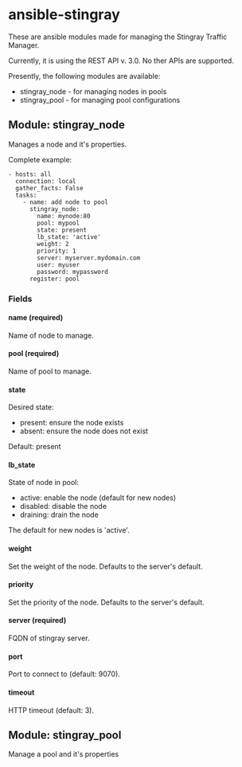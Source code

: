 # ansible-stingray

These are ansible modules made for managing the Stingray Traffic Manager.

Currently, it is using the REST API v. 3.0. No ther APIs are supported.

Presently, the following modules are available:
  * stingray\_node - for managing nodes in pools
  * stingray\_pool - for managing pool configurations

## Module: stingray_node
Manages a node and it's properties.

Complete example:
```
- hosts: all
  connection: local
  gather_facts: False
  tasks:
    - name: add node to pool
      stingray_node:
        name: mynode:80
        pool: mypool
        state: present
        lb_state: 'active'
        weight: 2
        priority: 1
        server: myserver.mydomain.com
        user: myuser
        password: mypassword
      register: pool
```

### Fields

#### name (required)
Name of node to manage.

#### pool (required)
Name of pool to manage.

#### state
Desired state:
  * present: ensure the node exists
  * absent: ensure the node does not exist

Default: present

#### lb_state
State of node in pool:
  * active: enable the node (default for new nodes)
  * disabled: disable the node
  * draining: drain the node

The default for new nodes is 'active'.

#### weight
Set the weight of the node.
Defaults to the server's default.

#### priority
Set the priority of the node.
Defaults to the server's default.

#### server (required)
FQDN of stingray server.

#### port
Port to connect to (default: 9070).

#### timeout
HTTP timeout (default: 3).


## Module: stingray_pool
Manage a pool and it's properties
